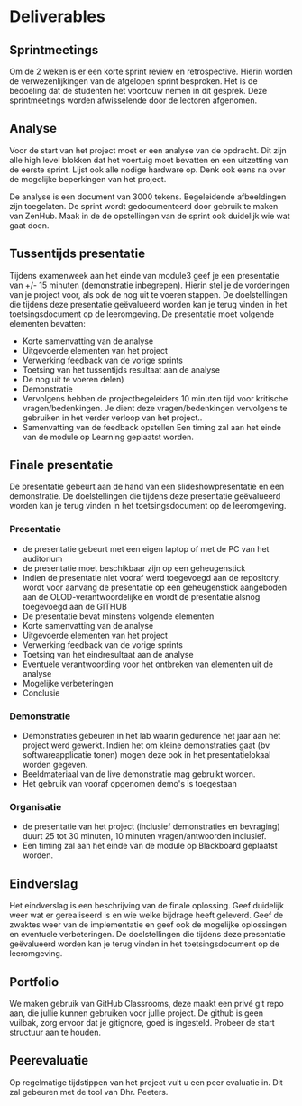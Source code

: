 # Deliverables

## Sprintmeetings
Om de 2 weken is er een korte sprint review en retrospective. Hierin worden de
verwezenlijkingen van de afgelopen sprint besproken. Het is de bedoeling dat de
studenten het voortouw nemen in dit gesprek. Deze sprintmeetings worden
afwisselende door de lectoren afgenomen.

## Analyse
Voor de start van het project moet er een analyse van de opdracht. Dit zijn
alle high level blokken dat het voertuig moet bevatten en een uitzetting van de
eerste sprint. Lijst ook alle nodige hardware op. Denk ook eens na over de
mogelijke beperkingen van het project.

De analyse is een document van 3000 tekens. Begeleidende afbeeldingen zijn
toegelaten. De sprint wordt gedocumenteerd door gebruik te maken van ZenHub.
Maak in de de opstellingen van de sprint ook duidelijk wie wat gaat doen. 


## Tussentijds presentatie
Tijdens examenweek aan het einde van module3 geef je een presentatie van +/- 15 minuten (demonstratie inbegrepen).
Hierin stel je de vorderingen van je project voor, als ook de nog uit te voeren stappen. De doelstellingen die tijdens deze presentatie geëvalueerd worden kan je terug vinden in het toetsingsdocument op de leeromgeving.
De presentatie moet volgende elementen bevatten:
*	Korte samenvatting van de analyse
*	Uitgevoerde elementen van het project
*	Verwerking feedback van de vorige sprints
*	Toetsing van het tussentijds resultaat aan de analyse
*	De nog uit te voeren delen)
*	Demonstratie
*	Vervolgens hebben de projectbegeleiders 10 minuten tijd voor kritische vragen/bedenkingen. Je dient deze vragen/bedenkingen vervolgens te gebruiken in het verder verloop van het project..
* Samenvatting van de feedback opstellen
Een timing zal aan het einde van de module op Learning geplaatst worden.


## Finale presentatie

De presentatie gebeurt aan de hand van een slideshowpresentatie en een demonstratie.
 De doelstellingen die tijdens deze presentatie geëvalueerd worden kan je terug vinden in het toetsingsdocument op de leeromgeving.
### Presentatie
*	de presentatie gebeurt met een eigen laptop of met de PC van het auditorium
*	de presentatie moet beschikbaar zijn op een geheugenstick
*	Indien de presentatie niet vooraf werd toegevoegd aan de repository, wordt voor aanvang de presentatie op een geheugenstick aangeboden aan de OLOD-verantwoordelijke en wordt de presentatie alsnog toegevoegd aan de GITHUB
*	De presentatie bevat minstens volgende elementen
  *	Korte samenvatting van de analyse
  *	Uitgevoerde elementen van het project
  *	Verwerking feedback van de vorige sprints
  *	Toetsing van het eindresultaat aan de analyse
  *	Eventuele verantwoording voor het ontbreken van elementen uit de analyse
  *	Mogelijke verbeteringen
  *	Conclusie


### Demonstratie
*	Demonstraties gebeuren in het lab waarin gedurende het jaar aan het project werd gewerkt. Indien het om kleine demonstraties gaat (bv softwareapplicatie tonen) mogen deze ook in het presentatielokaal worden gegeven.
*	Beeldmateriaal van de live demonstratie mag gebruikt worden.
*	Het gebruik van vooraf opgenomen demo's is toegestaan

### Organisatie
*	de presentatie van het project (inclusief demonstraties en bevraging) duurt 25 tot 30 minuten, 10 minuten vragen/antwoorden inclusief.
*	Een timing zal aan het einde van de module op Blackboard geplaatst worden.

## Eindverslag

Het eindverslag is een beschrijving van de finale oplossing. Geef duidelijk
weer wat er gerealiseerd is en wie welke bijdrage heeft geleverd. Geef de
zwaktes weer van de implementatie en geef ook de mogelijke oplossingen en
eventuele verbeteringen.
 De doelstellingen die tijdens deze presentatie geëvalueerd worden kan je terug vinden in het toetsingsdocument op de leeromgeving.

## Portfolio

We maken gebruik van GitHub Classrooms, deze maakt een privé git repo aan, die
jullie kunnen gebruiken voor jullie project. De github is geen vuilbak, zorg
ervoor dat je gitignore, goed is ingesteld. Probeer de start structuur aan te
houden. 

## Peerevaluatie

Op regelmatige tijdstippen van het project vult u een peer evaluatie in. Dit
zal gebeuren met de tool van Dhr. Peeters.



